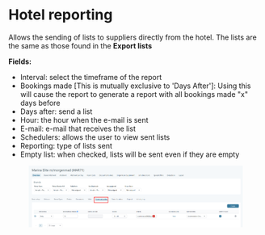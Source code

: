 # Hotel reporting

Allows the sending of lists to suppliers directly from the hotel. The lists are the same as those found in the **Export lists**

**Fields:**

* Interval: select the timeframe of the report
* Bookings made \[This is mutually exclusive to 'Days After']: Using this will cause the report to generate a report with all bookings made "x" days before
* Days after: send a list
* Hour: the hour when the e-mail is sent
* E-mail: e-mail that receives the list
* Schedulers: allows the user to view sent lists
* Reporting: type of lists sent
* Empty list: when checked, lists will be sent even if they are empty

<figure><img src="../../../.gitbook/assets/image (1) (1) (1) (1) (1) (1) (1) (1) (1) (1) (1) (1) (1) (1) (1) (1) (1) (1) (1) (1) (1) (1) (1) (1) (1) (1) (1) (1) (1) (1) (1) (1) (1) (1) (1) (1) (1) (1) (1) (1) (1) (1).png" alt=""><figcaption></figcaption></figure>
